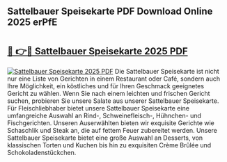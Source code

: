 ## Sattelbauer Speisekarte PDF Download Online 2025 erPfE

# <h2><a href="http://gc65b33.nevu.top/?p=Sattelbauer+Speisekarte">🔗 👉🔴 Sattelbauer Speisekarte 2025 PDF</a></h2>

[![Sattelbauer Speisekarte 2025 PDF](https://i.imgur.com/dBaPXMq.png)](http://gc65b33.nevu.top/?p=Sattelbauer+Speisekarte)
Die Sattelbauer Speisekarte ist nicht nur eine Liste von Gerichten in einem Restaurant oder Café, sondern auch Ihre Möglichkeit, ein köstliches und für Ihren Geschmack geeignetes Gericht zu wählen. Wenn Sie nach einem leichten und frischen Gericht suchen, probieren Sie unsere Salate aus unserer Sattelbauer Speisekarte. Für Fleischliebhaber bietet unsere Sattelbauer Speisekarte eine umfangreiche Auswahl an Rind-, Schweinefleisch-, Hühnchen- und Fischgerichten. Unseren Auserwählten bieten wir exquisite Gerichte wie Schaschlik und Steak an, die auf fettem Feuer zubereitet werden. Unsere Sattelbauer Speisekarte bietet eine große Auswahl an Desserts, von klassischen Torten und Kuchen bis hin zu exquisiten Crème Brûlée und Schokoladenstückchen.
